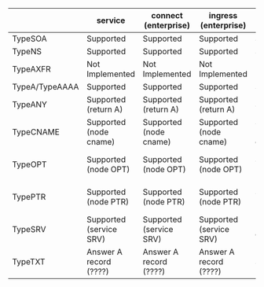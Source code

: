 |                | service                 | connect (enterprise)    | ingress (enterprise)    | node                   | query           | addr                         |
|----------------|-------------------------|-------------------------|-------------------------|------------------------|-----------------|------------------------------|
| TypeSOA        | Supported               | Supported               | Supported               | Supported              | Supported       | Supported                    |
| TypeNS         | Supported               | Supported               | Supported               | Supported              | Supported       | Supported                    |
| TypeAXFR       | Not Implemented         | Not Implemented         | Not Implemented         | Not Implemented        | Not Implemented | Not Implemented              |
| TypeA/TypeAAAA | Supported               | Supported               | Supported               | Supported              |                 | Supported                    |
| TypeANY        | Supported (return A)    | Supported (return A)    | Supported (return A)    | Supported              |                 | Supported (return A)         |
| TypeCNAME      | Supported (node cname)  | Supported (node cname)  | Supported (node cname)  | Supported (node cname) |                 | return empty with A as extra |
| TypeOPT        | Supported (node OPT)    | Supported (node OPT)    | Supported (node OPT)    | Supported (node OPT)   |                 | return empty with A as extra |
| TypePTR        | Supported (node PTR)    | Supported (node PTR)    | Supported (node PTR)    | Supported (node PTR)   |                 | return empty with A as extra |
| TypeSRV        | Supported (service SRV) | Supported (service SRV) | Supported (service SRV) | No error but empty     |                 | return empty with A as extra |
| TypeTXT        | Answer A record (????)  | Answer A record (????)  | Answer A record (????)  | Supported              |                 | return empty with A as extra |